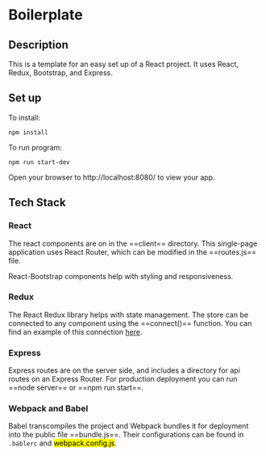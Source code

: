 # Boilerplate

## Description

This is a template for an easy set up of a React project. It uses React, Redux, Bootstrap, and Express.

## Set up

To install:

```
npm install
```

To run program:

```
npm run start-dev
```

Open your browser to http://localhost:8080/ to view your app.

## Tech Stack

### React

The react components are on in the ==client== directory. This single-page application uses React Router, which can be modified in the ==routes.js== file.

React-Bootstrap components help with styling and responsiveness.

### Redux

The React Redux library helps with state management. The store can be connected to any component using the ==connect()== function. You can find an example of this connection [here](https://react-redux.js.org/api/connect).

### Express

Express routes are on the server side, and includes a directory for api routes on an Express Router. For production deployment you can run ==node server== or ==npm run start==.

### Webpack and Babel

Babel transcompiles the project and Webpack bundles it for deployment into the public file ==bundle.js==. Their configurations can be found in `.bablerc` and <mark>webpack.config.js</mark>.
